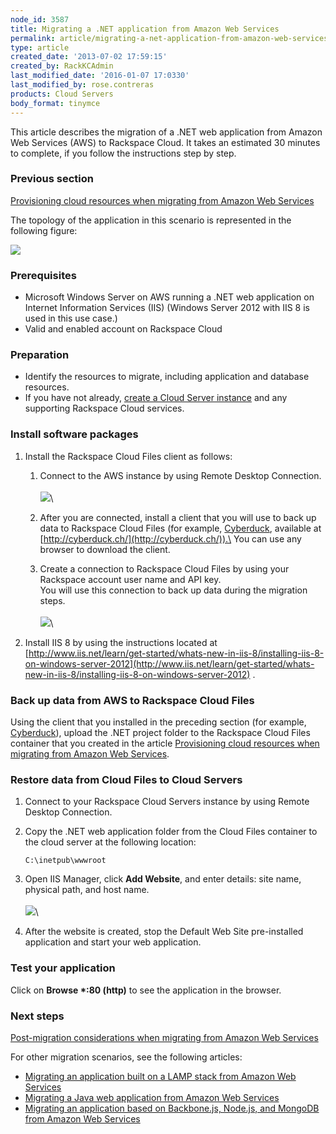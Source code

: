 ```yaml
---
node_id: 3587
title: Migrating a .NET application from Amazon Web Services
permalink: article/migrating-a-net-application-from-amazon-web-services
type: article
created_date: '2013-07-02 17:59:15'
created_by: RackKCAdmin
last_modified_date: '2016-01-07 17:0330'
last_modified_by: rose.contreras
products: Cloud Servers
body_format: tinymce
---
```


This article describes the migration of a .NET web application from
Amazon Web Services (AWS) to Rackspace Cloud. It takes an estimated 30
minutes to complete, if you follow the instructions step by step.

### Previous section

[Provisioning cloud resources when migrating from Amazon Web
Services](http://www.rackspace.com/knowledge_center/article/provisioning-cloud-resources-when-migrating-from-amazon-web-services)

The topology of the application in this scenario is represented in the
following figure:

![](/knowledge_center/sites/default/files/field/image/4-2-1.png)

### Prerequisites

-   Microsoft Windows Server on AWS running a .NET web application on
    Internet Information Services (IIS) (Windows Server 2012 with IIS 8
    is used in this use case.)
-   Valid and enabled account on Rackspace Cloud

### Preparation

-   Identify the resources to migrate, including application and
    database resources.
-   If you have not already, [create a Cloud Server
    instance](/knowledge_center/article/provisioning-cloud-resources-to-migrate-from-amazon-web-services)
    and any supporting Rackspace Cloud services.

### Install software packages

1.  Install the Rackspace Cloud Files client as follows:
    1.  Connect to the AWS instance by using Remote Desktop Connection.\
         \
         ![](/knowledge_center/sites/default/files/field/image/4-2-6.png)\
          
    2.  After you are connected, install a client that you will use to
        back up data to Rackspace Cloud Files (for example,
        [Cyberduck](http://www.rackspace.com/knowledge_center/article/configuring-rackspace-cloud-files-with-cyberduck),
        available at [http://cyberduck.ch/](http://cyberduck.ch/)).\
         You can use any browser to download the client.
    3.  Create a connection to Rackspace Cloud Files by using your
        Rackspace account user name and API key.\
         You will use this connection to back up data during the
        migration steps.\
         \
         ![](/knowledge_center/sites/default/files/field/image/4-2-7.png)\
          

2.  Install IIS 8 by using the instructions located at
    [http://www.iis.net/learn/get-started/whats-new-in-iis-8/installing-iis-8-on-windows-server-2012](http://www.iis.net/learn/get-started/whats-new-in-iis-8/installing-iis-8-on-windows-server-2012)
    .

### Back up data from AWS to Rackspace Cloud Files

Using the client that you installed in the preceding section (for
example,
[Cyberduck](http://www.rackspace.com/knowledge_center/article/configuring-rackspace-cloud-files-with-cyberduck)),
upload the .NET project folder to the Rackspace Cloud Files container
that you created in the article [Provisioning cloud resources when
migrating from Amazon Web
Services](http://www.rackspace.com/knowledge_center/article/provisioning-cloud-resources-to-migrate-from-amazon-web-services).

### Restore data from Cloud Files to Cloud Servers

1.  Connect to your Rackspace Cloud Servers instance by using Remote
    Desktop Connection.
2.  Copy the .NET web application folder from the Cloud Files container
    to the cloud server at the following location:

        C:\inetpub\wwwroot

3.  Open IIS Manager, click **Add Website**, and enter details: site
    name, physical path, and host name.\
     \
     ![](/knowledge_center/sites/default/files/field/image/4-2-8.png)\
      
4.  After the website is created, stop the Default Web Site
    pre-installed application and start your web application.

### Test your application

Click on **Browse \*:80 (http)** to see the application in the browser.

### Next steps

[Post-migration considerations when migrating from Amazon Web
Services](http://www.rackspace.com/knowledge_center/article/post-migration-considerations-when-migrating-from-amazon-web-services)

For other migration scenarios, see the following articles:

-   [Migrating an application built on a LAMP stack from Amazon Web
    Services](https://www.rackspace.com/knowledge_center/article/migrating-an-application-built-on-a-lamp-stack-from-amazon-web-services)
-   [Migrating a Java web application from Amazon Web
    Services](https://www.rackspace.com/knowledge_center/article/migrating-a-java-web-application-from-amazon-web-services)
-   [Migrating an application based on Backbone.js, Node.js, and MongoDB
    from Amazon Web
    Services](https://www.rackspace.com/knowledge_center/article/migrating-an-application-based-on-backbonejs-nodejs-and-mongodb-from-amazon-web-services)



